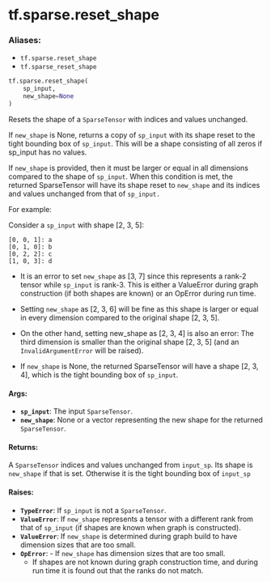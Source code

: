 <div itemscope itemtype="http://developers.google.com/ReferenceObject">
<meta itemprop="name" content="tf.sparse.reset_shape" />
<meta itemprop="path" content="Stable" />
</div>

# tf.sparse.reset_shape

### Aliases:

* `tf.sparse.reset_shape`
* `tf.sparse_reset_shape`

``` python
tf.sparse.reset_shape(
    sp_input,
    new_shape=None
)
```

Resets the shape of a `SparseTensor` with indices and values unchanged.

If `new_shape` is None, returns a copy of `sp_input` with its shape reset
to the tight bounding box of `sp_input`. This will be a shape consisting of
all zeros if sp_input has no values.

If `new_shape` is provided, then it must be larger or equal in all dimensions
compared to the shape of `sp_input`. When this condition is met, the returned
SparseTensor will have its shape reset to `new_shape` and its indices and
values unchanged from that of `sp_input.`

For example:

  Consider a `sp_input` with shape [2, 3, 5]:

    [0, 0, 1]: a
    [0, 1, 0]: b
    [0, 2, 2]: c
    [1, 0, 3]: d

  - It is an error to set `new_shape` as [3, 7] since this represents a
    rank-2 tensor while `sp_input` is rank-3. This is either a ValueError
    during graph construction (if both shapes are known) or an OpError during
    run time.

  - Setting `new_shape` as [2, 3, 6] will be fine as this shape is larger or
    equal in every dimension compared to the original shape [2, 3, 5].

  - On the other hand, setting new_shape as [2, 3, 4] is also an error: The
    third dimension is smaller than the original shape [2, 3, 5] (and an
    `InvalidArgumentError` will be raised).

  - If `new_shape` is None, the returned SparseTensor will have a shape
    [2, 3, 4], which is the tight bounding box of `sp_input`.

#### Args:

* <b>`sp_input`</b>: The input `SparseTensor`.
* <b>`new_shape`</b>: None or a vector representing the new shape for the returned
    `SparseTensor`.


#### Returns:

A `SparseTensor` indices and values unchanged from `input_sp`. Its shape is
  `new_shape` if that is set. Otherwise it is the tight bounding box of
   `input_sp`


#### Raises:

* <b>`TypeError`</b>: If `sp_input` is not a `SparseTensor`.
* <b>`ValueError`</b>: If `new_shape` represents a tensor with a different rank from
    that of `sp_input` (if shapes are known when graph is constructed).
* <b>`ValueError`</b>:  If `new_shape` is determined during graph build to have
    dimension sizes that are too small.
* <b>`OpError`</b>:     - If `new_shape` has dimension sizes that are too small.
    - If shapes are not known during graph construction time, and during run
      time it is found out that the ranks do not match.